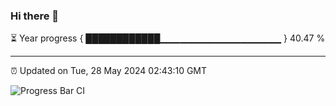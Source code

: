### Hi there 👋

⏳ Year progress { ████████████▁▁▁▁▁▁▁▁▁▁▁▁▁▁▁▁▁▁ } 40.47 %

---

⏰ Updated on Tue, 28 May 2024 02:43:10 GMT

![Progress Bar CI](https://github.com/IshwaranRudhara/GIT-ACTION/workflows/Progress%20Bar%20CI/badge.svg)
